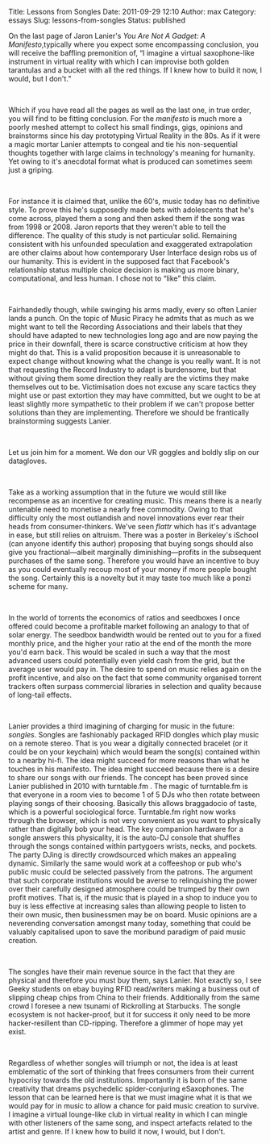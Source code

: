 Title: Lessons from Songles
Date: 2011-09-29 12:10
Author: max
Category: essays
Slug: lessons-from-songles
Status: published

On the last page of Jaron Lanier's *You Are Not A Gadget: A Manifesto*,typically where you expect some encompassing conclusion, you will receive the baffling premonition of, “I imagine a virtual saxophone-like instrument in virtual reality with which I can improvise both golden tarantulas and a bucket with all the red things. If I knew how to build it now, I would, but I don't.”

 

Which if you have read all the pages as well as the last one, in true order, you will find to be fitting conclusion. For the *manifesto* is much more a poorly meshed attempt to collect his small findings, gigs, opinions and brainstorms since his day prototyping Virtual Reality in the 80s. As if it were a magic mortar Lanier attempts to congeal and tie his non-sequential thoughts together with large claims in technology's meaning for humanity. Yet owing to it's anecdotal format what is produced can sometimes seem just a griping.

 

For instance it is claimed that, unlike the 60's, music today has no definitive style. To prove this he's supposedly made bets with adolescents that he's come across, played them a song and then asked them if the song was from 1998 or 2008. Jaron reports that they weren't able to tell the difference. The quality of this study is not particular solid. Remaining consistent with his unfounded speculation and exaggerated extrapolation are other claims about how contemporary User Interface design robs us of our humanity. This is evident in the supposed fact that Facebook's relationship status multiple choice decision is making us more binary, computational, and less human. I chose not to “like” this claim.

 

Fairhandedly though, while swinging his arms madly, every so often Lanier lands a punch. On the topic of Music Piracy he admits that as much as we might want to tell the Recording Associations and their labels that they should have adapted to new technologies long ago and are now paying the price in their downfall, there is scarce constructive criticism at how they might do that. This is a valid proposition because it is unreasonable to expect change without knowing what the change is you really want. It is not that requesting the Record Industry to adapt is burdensome, but that without giving them some direction they really are the victims they make themselves out to be. Victimisation does not excuse any scare tactics they might use or past extortion they may have committed, but we ought to be at least slightly more sympathetic to their problem if we can't propose better solutions than they are implementing. Therefore we should be frantically brainstorming suggests Lanier.

 

Let us join him for a moment. We don our VR goggles and boldly slip on our datagloves.

 

Take as a working assumption that in the future we would still like recompense as an incentive for creating music. This means there is a nearly untenable need to monetise a nearly free commodity. Owing to that difficulty only the most outlandish and novel innovations ever rear their heads from consumer-thinkers. We've seen *flattr* which has it's advantage in ease, but still relies on altruism. There was a poster in Berkeley's iSchool (can anyone identify this author) proposing that buying songs should also give you fractional—albeit marginally diminishing—profits in the subsequent purchases of the same song. Therefore you would have an incentive to buy as you could eventually recoup most of your money if more people bought the song. Certainly this is a novelty but it may taste too much like a ponzi scheme for many.

 

In the world of torrents the economics of ratios and seedboxes I once offered could become a profitable market following an analogy to that of solar energy. The seedbox bandwidth would be rented out to you for a fixed monthly price, and the higher your ratio at the end of the month the more you'd earn back. This would be scaled in such a way that the most advanced users could potentially even yield cash from the grid, but the average user would pay in. The desire to spend on music relies again on the profit incentive, and also on the fact that some community organised torrent trackers often surpass commercial libraries in selection and quality because of long-tail effects.

 

Lanier provides a third imagining of charging for music in the future: *songles*. Songles are fashionably packaged RFID dongles which play music on a remote stereo. That is you wear a digitally connected bracelet (or it could be on your keychain) which would beam the song(s) contained within to a nearby hi-fi. The idea might succeed for more reasons than what he touches in his manifesto. The idea might succeed because there is a desire to share our songs with our friends. The concept has been proved since Lanier published in 2010 with turntable.fm . The magic of turntable.fm is that everyone in a room vies to become 1 of 5 DJs who then rotate between playing songs of their choosing. Basically this allows braggadocio of taste, which is a powerful sociological force. Turntable.fm right now works through the browser, which is not very convenient as you want to physically rather than digitally bob your head. The key companion hardware for a songle answers this physicality, it is the auto-DJ console that shuffles through the songs contained within partygoers wrists, necks, and pockets. The party DJing is directly crowdsourced which makes an appealing dynamic. Similarly the same would work at a coffeeshop or pub who's public music could be selected passively from the patrons. The argument that such corporate institutions would be averse to relinquishing the power over their carefully designed atmosphere could be trumped by their own profit motives. That is, if the music that is played in a shop to induce you to buy is less effective at increasing sales than allowing people to listen to their own music, then businessmen may be on board. Music opinions are a neverending conversation amongst many today, something that could be valuably capitalised upon to save the moribund paradigm of paid music creation.

 

The songles have their main revenue source in the fact that they are physical and therefore you must buy them, says Lanier. Not exactly so, I see Geeky students on ebay buying RFID read/writers making a business out of slipping cheap chips from China to their friends. Additionally from the same crowd I foresee a new tsunami of Rickrolling at Starbucks. The songle ecosystem is not hacker-proof, but it for success it only need to be more hacker-resillent than CD-ripping. Therefore a glimmer of hope may yet exist.

 

Regardless of whether songles will triumph or not, the idea is at least emblematic of the sort of thinking that frees consumers from their current hypocrisy towards the old institutions. Importantly it is born of the same creativity that dreams psychedelic spider-conjuring eSaxophones. The lesson that can be learned here is that we must imagine what it is that we would pay for in music to allow a chance for paid music creation to survive. I imagine a virtual lounge-like club in virtual reality in which I can mingle with other listeners of the same song, and inspect artefacts related to the artist and genre. If I knew how to build it now, I would, but I don't.
